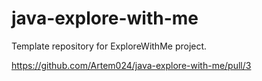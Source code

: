 # java-explore-with-me
Template repository for ExploreWithMe project.

https://github.com/Artem024/java-explore-with-me/pull/3

